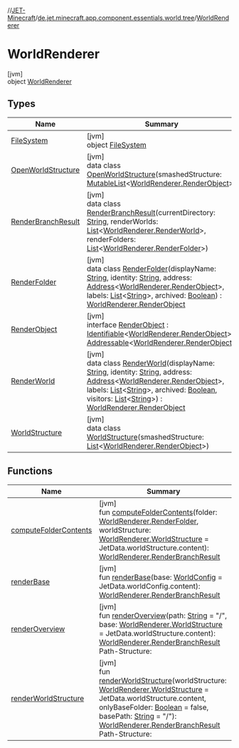 //[JET-Minecraft](../../../index.md)/[de.jet.minecraft.app.component.essentials.world.tree](../index.md)/[WorldRenderer](index.md)

# WorldRenderer

[jvm]\
object [WorldRenderer](index.md)

## Types

| Name | Summary |
|---|---|
| [FileSystem](-file-system/index.md) | [jvm]<br>object [FileSystem](-file-system/index.md) |
| [OpenWorldStructure](-open-world-structure/index.md) | [jvm]<br>data class [OpenWorldStructure](-open-world-structure/index.md)(smashedStructure: [MutableList](https://kotlinlang.org/api/latest/jvm/stdlib/kotlin.collections/-mutable-list/index.html)&lt;[WorldRenderer.RenderObject](-render-object/index.md)&gt;) |
| [RenderBranchResult](-render-branch-result/index.md) | [jvm]<br>data class [RenderBranchResult](-render-branch-result/index.md)(currentDirectory: [String](https://kotlinlang.org/api/latest/jvm/stdlib/kotlin/-string/index.html), renderWorlds: [List](https://kotlinlang.org/api/latest/jvm/stdlib/kotlin.collections/-list/index.html)&lt;[WorldRenderer.RenderWorld](-render-world/index.md)&gt;, renderFolders: [List](https://kotlinlang.org/api/latest/jvm/stdlib/kotlin.collections/-list/index.html)&lt;[WorldRenderer.RenderFolder](-render-folder/index.md)&gt;) |
| [RenderFolder](-render-folder/index.md) | [jvm]<br>data class [RenderFolder](-render-folder/index.md)(displayName: [String](https://kotlinlang.org/api/latest/jvm/stdlib/kotlin/-string/index.html), identity: [String](https://kotlinlang.org/api/latest/jvm/stdlib/kotlin/-string/index.html), address: [Address](../../../../JET-Native/-j-e-t--native/de.jet.library.tool.smart.positioning/-address/index.md)&lt;[WorldRenderer.RenderObject](-render-object/index.md)&gt;, labels: [List](https://kotlinlang.org/api/latest/jvm/stdlib/kotlin.collections/-list/index.html)&lt;[String](https://kotlinlang.org/api/latest/jvm/stdlib/kotlin/-string/index.html)&gt;, archived: [Boolean](https://kotlinlang.org/api/latest/jvm/stdlib/kotlin/-boolean/index.html)) : [WorldRenderer.RenderObject](-render-object/index.md) |
| [RenderObject](-render-object/index.md) | [jvm]<br>interface [RenderObject](-render-object/index.md) : [Identifiable](../../../../JET-Native/-j-e-t--native/de.jet.library.tool.smart.identification/-identifiable/index.md)&lt;[WorldRenderer.RenderObject](-render-object/index.md)&gt; , [Addressable](../../../../JET-Native/-j-e-t--native/de.jet.library.tool.smart.positioning/-addressable/index.md)&lt;[WorldRenderer.RenderObject](-render-object/index.md)&gt; |
| [RenderWorld](-render-world/index.md) | [jvm]<br>data class [RenderWorld](-render-world/index.md)(displayName: [String](https://kotlinlang.org/api/latest/jvm/stdlib/kotlin/-string/index.html), identity: [String](https://kotlinlang.org/api/latest/jvm/stdlib/kotlin/-string/index.html), address: [Address](../../../../JET-Native/-j-e-t--native/de.jet.library.tool.smart.positioning/-address/index.md)&lt;[WorldRenderer.RenderObject](-render-object/index.md)&gt;, labels: [List](https://kotlinlang.org/api/latest/jvm/stdlib/kotlin.collections/-list/index.html)&lt;[String](https://kotlinlang.org/api/latest/jvm/stdlib/kotlin/-string/index.html)&gt;, archived: [Boolean](https://kotlinlang.org/api/latest/jvm/stdlib/kotlin/-boolean/index.html), visitors: [List](https://kotlinlang.org/api/latest/jvm/stdlib/kotlin.collections/-list/index.html)&lt;[String](https://kotlinlang.org/api/latest/jvm/stdlib/kotlin/-string/index.html)&gt;) : [WorldRenderer.RenderObject](-render-object/index.md) |
| [WorldStructure](-world-structure/index.md) | [jvm]<br>data class [WorldStructure](-world-structure/index.md)(smashedStructure: [List](https://kotlinlang.org/api/latest/jvm/stdlib/kotlin.collections/-list/index.html)&lt;[WorldRenderer.RenderObject](-render-object/index.md)&gt;) |

## Functions

| Name | Summary |
|---|---|
| [computeFolderContents](compute-folder-contents.md) | [jvm]<br>fun [computeFolderContents](compute-folder-contents.md)(folder: [WorldRenderer.RenderFolder](-render-folder/index.md), worldStructure: [WorldRenderer.WorldStructure](-world-structure/index.md) = JetData.worldStructure.content): [WorldRenderer.RenderBranchResult](-render-branch-result/index.md) |
| [renderBase](render-base.md) | [jvm]<br>fun [renderBase](render-base.md)(base: [WorldConfig](../../de.jet.minecraft.app.component.essentials.world/-world-config/index.md) = JetData.worldConfig.content): [WorldRenderer.RenderBranchResult](-render-branch-result/index.md) |
| [renderOverview](render-overview.md) | [jvm]<br>fun [renderOverview](render-overview.md)(path: [String](https://kotlinlang.org/api/latest/jvm/stdlib/kotlin/-string/index.html) = "/", base: [WorldRenderer.WorldStructure](-world-structure/index.md) = JetData.worldStructure.content): [WorldRenderer.RenderBranchResult](-render-branch-result/index.md)<br>Path-Structure: |
| [renderWorldStructure](render-world-structure.md) | [jvm]<br>fun [renderWorldStructure](render-world-structure.md)(worldStructure: [WorldRenderer.WorldStructure](-world-structure/index.md) = JetData.worldStructure.content, onlyBaseFolder: [Boolean](https://kotlinlang.org/api/latest/jvm/stdlib/kotlin/-boolean/index.html) = false, basePath: [String](https://kotlinlang.org/api/latest/jvm/stdlib/kotlin/-string/index.html) = "/"): [WorldRenderer.RenderBranchResult](-render-branch-result/index.md)<br>Path-Structure: |
